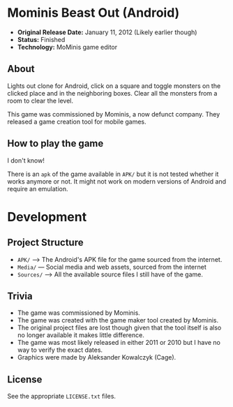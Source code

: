 # Mominis Beast Out (Android)

 - **Original Release Date:** January 11, 2012 (Likely earlier though)
 - **Status:** Finished
 - **Technology:** MoMinis game editor

## About
Lights out clone for Android, click on a square and toggle monsters on the
clicked place and in the neighboring boxes. Clear all the monsters from a room
to clear the level.

This game was commissioned by Mominis, a now defunct company. They released
a game creation tool for mobile games.

## How to play the game
I don't know!

There is an `apk` of the game available in `APK/` but it is not tested whether
it works anymore or not. It might not work on modern versions of Android and
require an emulation.

# Development

## Project Structure
 - `APK/` ⟶ The Android's APK file for the game sourced from the internet.
 - `Media/` — Social media and web assets, sourced from the internet
 - `Sources/` ⟶ All the available source files I still have of the game.

## Trivia
 - The game was commissioned by Mominis.
 - The game was created with the game maker tool created by Mominis.
 - The original project files are lost though given that the tool
   itself is also no longer available it makes little difference.
 - The game was most likely released in either 2011 or 2010 but I have no
   way to verify the exact dates.
 - Graphics were made by Aleksander Kowalczyk (Cage).

## License
See the appropriate `LICENSE.txt` files.